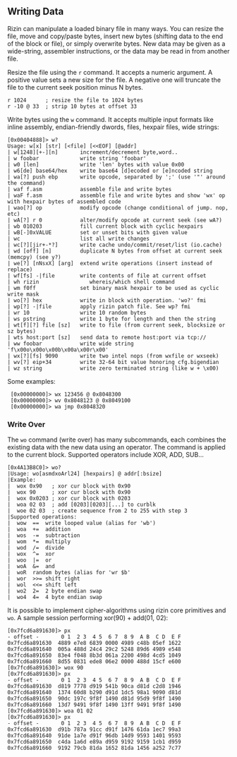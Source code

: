 ## Writing Data

Rizin can manipulate a loaded binary file in many ways. You can resize the file, move and copy/paste bytes, insert new bytes (shifting data to the end of the block or file), or simply overwrite bytes. New data may be given as a wide-string, assembler instructions, or the data may be read in from another file.

Resize the file using the `r` command. It accepts a numeric argument. A positive value sets a new size for the file. A negative one will truncate the file to the current seek position minus N bytes.

```
r 1024      ; resize the file to 1024 bytes
r -10 @ 33  ; strip 10 bytes at offset 33
```
Write bytes using the `w` command. It accepts multiple input formats like inline assembly, endian-friendly dwords, files, hexpair files, wide strings:

```
[0x00404888]> w?
Usage: w[x] [str] [<file] [<<EOF] [@addr]  
| w[1248][+-][n]       increment/decrement byte,word..
| w foobar             write string 'foobar'
| w0 [len]             write 'len' bytes with value 0x00
| w6[de] base64/hex    write base64 [d]ecoded or [e]ncoded string
| wa[?] push ebp       write opcode, separated by ';' (use '"' around the command)
| waf f.asm            assemble file and write bytes
| waF f.asm            assemble file and write bytes and show 'wx' op with hexpair bytes of assembled code
| wao[?] op            modify opcode (change conditional of jump. nop, etc)
| wA[?] r 0            alter/modify opcode at current seek (see wA?)
| wb 010203            fill current block with cyclic hexpairs
| wB[-]0xVALUE         set or unset bits with given value
| wc                   list all write changes
| wc[?][jir+-*?]       write cache undo/commit/reset/list (io.cache)
| wd [off] [n]         duplicate N bytes from offset at current seek (memcpy) (see y?)
| we[?] [nNsxX] [arg]  extend write operations (insert instead of replace)
| wf[fs] -|file        write contents of file at current offset
| wh rizin                whereis/which shell command
| wm f0ff              set binary mask hexpair to be used as cyclic write mask
| wo[?] hex            write in block with operation. 'wo?' fmi
| wp[?] -|file         apply rizin patch file. See wp? fmi
| wr 10                write 10 random bytes
| ws pstring           write 1 byte for length and then the string
| wt[f][?] file [sz]   write to file (from current seek, blocksize or sz bytes)
| wts host:port [sz]   send data to remote host:port via tcp://
| ww foobar            write wide string 'f\x00o\x00o\x00b\x00a\x00r\x00'
| wx[?][fs] 9090       write two intel nops (from wxfile or wxseek)
| wv[?] eip+34         write 32-64 bit value honoring cfg.bigendian
| wz string            write zero terminated string (like w + \x00)
```

Some examples:

```
 [0x00000000]> wx 123456 @ 0x8048300
 [0x00000000]> wv 0x8048123 @ 0x8049100
 [0x00000000]> wa jmp 0x8048320
```

### Write Over

The `wo` command (write over) has many subcommands, each combines the existing data with the new data using
an operator. The command is applied to the current block. Supported operators include XOR, ADD, SUB...

```
[0x4A13B8C0]> wo?
|Usage: wo[asmdxoArl24] [hexpairs] @ addr[:bsize]
|Example:
|  wox 0x90   ; xor cur block with 0x90
|  wox 90     ; xor cur block with 0x90
|  wox 0x0203 ; xor cur block with 0203
|  woa 02 03  ; add [0203][0203][...] to curblk
|  woe 02 03  ; create sequence from 2 to 255 with step 3
|Supported operations:
|  wow  ==  write looped value (alias for 'wb')
|  woa  +=  addition
|  wos  -=  subtraction
|  wom  *=  multiply
|  wod  /=  divide
|  wox  ^=  xor
|  woo  |=  or
|  woA  &=  and
|  woR  random bytes (alias for 'wr $b'
|  wor  >>= shift right
|  wol  <<= shift left
|  wo2  2=  2 byte endian swap
|  wo4  4=  4 byte endian swap
```

It is possible to implement cipher-algorithms using rizin core primitives and `wo`. A sample session performing xor(90) + add(01, 02):

```
[0x7fcd6a891630]> px
- offset -       0 1  2 3  4 5  6 7  8 9  A B  C D  E F
0x7fcd6a891630  4889 e7e8 6839 0000 4989 c48b 05ef 1622
0x7fcd6a891640  005a 488d 24c4 29c2 5248 89d6 4989 e548
0x7fcd6a891650  83e4 f048 8b3d 061a 2200 498d 4cd5 1049
0x7fcd6a891660  8d55 0831 ede8 06e2 0000 488d 15cf e600
[0x7fcd6a891630]> wox 90
[0x7fcd6a891630]> px
- offset -       0 1  2 3  4 5  6 7  8 9  A B  C D  E F
0x7fcd6a891630  d819 7778 d919 541b 90ca d81d c2d8 1946
0x7fcd6a891640  1374 60d8 b290 d91d 1dc5 98a1 9090 d81d
0x7fcd6a891650  90dc 197c 9f8f 1490 d81d 95d9 9f8f 1490
0x7fcd6a891660  13d7 9491 9f8f 1490 13ff 9491 9f8f 1490
[0x7fcd6a891630]> woa 01 02
[0x7fcd6a891630]> px
- offset -       0 1  2 3  4 5  6 7  8 9  A B  C D  E F
0x7fcd6a891630  d91b 787a 91cc d91f 1476 61da 1ec7 99a3
0x7fcd6a891640  91de 1a7e d91f 96db 14d9 9593 1401 9593
0x7fcd6a891650  c4da 1a6d e89a d959 9192 9159 1cb1 d959
0x7fcd6a891660  9192 79cb 81da 1652 81da 1456 a252 7c77
```

